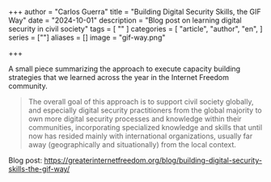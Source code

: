 +++
author = "Carlos Guerra"
title = "Building Digital Security Skills, the GIF Way"
date = "2024-10-01"
description = "Blog post on learning digital security in civil society"
tags = [
    ""
]
categories = [
    "article",
    "author",
    "en",
]
series = [""]
aliases = []
image = "gif-way.png"

+++

A small piece summarizing the approach to execute capacity building strategies that we learned across the year in the Internet Freedom community.

> The overall goal of this approach is to support civil society globally, and especially digital security practitioners from the global majority to own more digital security processes and knowledge within their communities, incorporating specialized knowledge and skills that until now has resided mainly with international organizations, usually far away (geographically and situationally) from the local context.  

Blog post: <https://greaterinternetfreedom.org/blog/building-digital-security-skills-the-gif-way/>